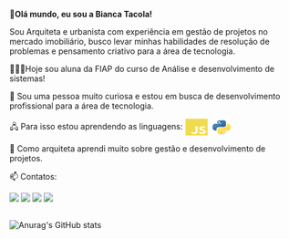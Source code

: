 
**👋Olá mundo, eu sou a Bianca Tacola!** 

<html>
<head>

<p>Sou Arquiteta e urbanista com experiência em gestão de projetos no mercado imobiliário, busco levar minhas habilidades de resolução de problemas e pensamento criativo para a área de tecnologia. </p>
</head>
<p>👩🏻‍🎓Hoje sou aluna da FIAP do curso de Análise e desenvolvimento de sistemas! </p>
<p>🔭 Sou uma pessoa muito curiosa e estou em busca de desenvolvimento profissional para a área de tecnologia. </p>
<p>🖧 Para isso estou aprendendo as linguagens:
  <img align="center" alt="Rafa-Js" height="30" width="40" src="https://raw.githubusercontent.com/devicons/devicon/master/icons/javascript/javascript-plain.svg">  <img align="center" alt="Rafa-Python" height="30" width="40" src="https://raw.githubusercontent.com/devicons/devicon/master/icons/python/python-original.svg"></p>
<p>📐 Como arquiteta aprendi muito sobre gestão e desenvolvimento de projetos. </p>

<p>📫 Contatos: </p>
<p></p>
  <a href="https://instagram.com/biancasouza_tacola" target="_blank"><img src="https://img.shields.io/badge/-Instagram-%23E4405F?style=for-the-badge&logo=instagram&logoColor=white" target="_blank"></a>
 	<a href="https://discord.gg/Bianca Souza#3851" target="_blank"><img src="https://img.shields.io/badge/Discord-7289DA?style=for-the-badge&logo=discord&logoColor=white" target="_blank"></a> 
  <a href = "mailto:biancae.souzaa@gmail.com"><img src="https://img.shields.io/badge/-Gmail-%23333?style=for-the-badge&logo=gmail&logoColor=white" target="_blank"></a>
  <a href="https://www.linkedin.com/in/bianca-souza-tacola/" target="_blank"><img src="https://img.shields.io/badge/-LinkedIn-%230077B5?style=for-the-badge&logo=linkedin&logoColor=white" target="_blank"></a> 
  
</div>


##
![Anurag's GitHub stats](https://github-readme-stats.vercel.app/api?username=BiancaTacola&show_icons=true&theme=transparent)

</html>

